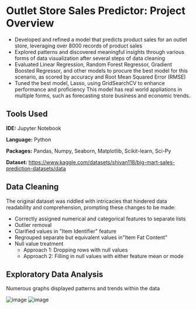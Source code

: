 # Outlet Store Sales Predictor: Project Overview
- Developed and refined a model that predicts product sales for an outlet store, leveraging over 8000 records of product sales
- Explored patterns and discovered meaningful insights through various forms of data visualization after several steps of data cleaning
- Evaluated Linear Regression, Random Forest Regressor, Gradient Boosted Regressor, and other models to procure the best model for this scenario, as scored by accuracy and Root Mean Squared Error (RMSE)
- Tuned the best model, Lasso, using GridSearchCV to enhance performance and proficiency
This model has real world appliations in multiple forms, such as forecasting store business and economic trends.

## Tools Used
**IDE:** Jupyter Notebook

**Language:** Python

**Packages:** Pandas, Numpy, Seaborn, Matplotlib, Scikit-learn, Sci-Py

**Dataset:** https://www.kaggle.com/datasets/shivan118/big-mart-sales-prediction-datasets/data

## Data Cleaning

The original dataset was riddled with intricacies that hindered data readability and comprehension, prompting these changes to be made:
- Correctly assigned numerical and categorical features to separate lists
- Outlier removal
- Clarified values in "Item Identifier" feature
- Regrouped separate but equivalent values in"Item Fat Content"
- Null value treatment
  - Approach 1: Dropping rows with null values
  - Approach 2: Filling in null values with either feature mean or mode

## Exploratory Data Analysis
Numerous graphs displayed patterns and trends within the data


![image](https://github.com/kyle-flores/Outlet-Store-Sales-Predictor/assets/153465652/28e77d30-889c-4192-86f1-ff7d49846964)
![image](https://github.com/kyle-flores/Outlet-Store-Sales-Predictor/assets/153465652/77f2e477-0ed2-4df8-a2db-27293cbcc35f)


